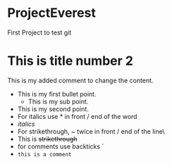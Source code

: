 # ProjectEverest
First Project to test git

# This is title number 2
This is my added comment to change the content. 

- This is my first bullet point.
  - This is my sub point.
- This is my second point.
- For italics use * in front / end of the word
- *italics* 
- For strikethrough, ~ twice in front / end of the line\
- This is ~~strikethrough~~ 
- for comments use backticks `
- `this is a comment`
